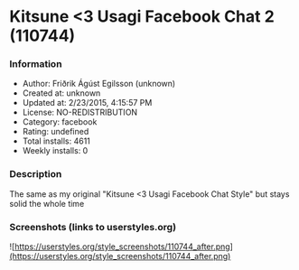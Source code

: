# Kitsune <3 Usagi Facebook Chat 2 (110744)

### Information
- Author: Friðrik Ágúst Egilsson (unknown)
- Created at: unknown
- Updated at: 2/23/2015, 4:15:57 PM
- License: NO-REDISTRIBUTION
- Category: facebook
- Rating: undefined
- Total installs: 4611
- Weekly installs: 0


### Description
The same as my original "Kitsune <3 Usagi Facebook Chat Style" but stays solid the whole time


### Screenshots (links to userstyles.org)
![https://userstyles.org/style_screenshots/110744_after.png](https://userstyles.org/style_screenshots/110744_after.png)



